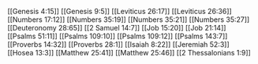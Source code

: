 [[Genesis 4:15]]
[[Genesis 9:5]]
[[Leviticus 26:17]]
[[Leviticus 26:36]]
[[Numbers 17:12]]
[[Numbers 35:19]]
[[Numbers 35:21]]
[[Numbers 35:27]]
[[Deuteronomy 28:65]]
[[2 Samuel 14:7]]
[[Job 15:20]]
[[Job 21:14]]
[[Psalms 51:11]]
[[Psalms 109:10]]
[[Psalms 109:12]]
[[Psalms 143:7]]
[[Proverbs 14:32]]
[[Proverbs 28:1]]
[[Isaiah 8:22]]
[[Jeremiah 52:3]]
[[Hosea 13:3]]
[[Matthew 25:41]]
[[Matthew 25:46]]
[[2 Thessalonians 1:9]]
